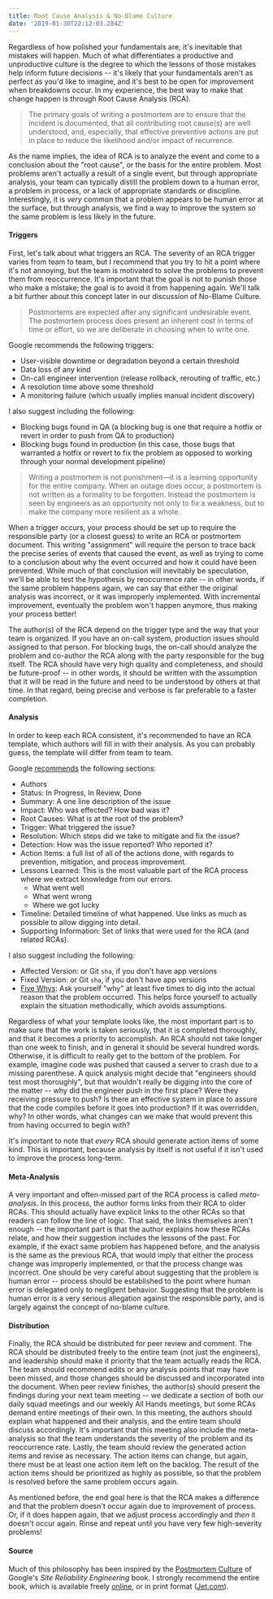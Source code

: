 ```yaml
---
title: Root Cause Analysis & No-Blame Culture
date: '2019-01-30T22:12:03.284Z'
---
```


Regardless of how polished your fundamentals are, it's inevitable that mistakes will happen. Much of what differentiates a productive and unproductive culture is the degree to which the lessons of those mistakes help inform future decisions -- it's likely that your fundamentals aren't as perfect as you'd like to imagine, and it's best to be open for improvement when breakdowns occur. In my experience, the best way to make that change happen is through Root Cause Analysis (RCA).

> The primary goals of writing a postmortem are to ensure that the incident is documented, that all contributing root cause(s) are well understood, and, especially, that effective preventive actions are put in place to reduce the likelihood and/or impact of recurrence. 

As the name implies, the idea of RCA is to analyze the event and come to a conclusion about the "root cause", or the basis for the entire problem. Most problems aren't actually a result of a single event, but through appropriate analysis, your team can typically distill the problem down to a human error, a problem in process, or a lack of appropriate standards or discipline. Interestingly, it is _very_ common that a problem appears to be human error at the surface, but through analysis, we find a way to improve the system so the same problem is less likely in the future.

#### Triggers
First, let's talk about what triggers an RCA. The severity of an RCA trigger varies from team to team, but I recommend that you try to hit a point where it's not annoying, but the team is motivated to solve the problems to prevent them from reoccurrence. It's important that the goal is not to punish those who make a mistake; the goal is to avoid it from happening again. We'll talk a bit further about this concept later in our discussion of No-Blame Culture.

> Postmortems are expected after any significant undesirable event. The postmortem process does present an inherent cost in terms of time or effort, so we are deliberate in choosing when to write one. 

Google recommends the following triggers:
- User-visible downtime or degradation beyond a certain threshold
- Data loss of any kind
- On-call engineer intervention (release rollback, rerouting of traffic, etc.)
- A resolution time above some threshold
- A monitoring failure (which usually implies manual incident discovery)

I also suggest including the following:
- Blocking bugs found in QA (a blocking bug is one that require a hotfix or revert in order to push from QA to production)
- Blocking bugs found in production (in this case, those bugs that warranted a hotfix or revert to fix the problem as opposed to working through your normal development pipeline)

> Writing a postmortem is not punishment—it is a learning opportunity for the entire company. When an outage does occur, a postmortem is not written as a formality to be forgotten. Instead the postmortem is seen by engineers as an opportunity not only to fix a weakness, but to make the company more resilient as a whole.

When a trigger occurs, your process should be set up to require the responsible party (or a closest guess) to write an RCA or postmortem document. This writing "assignment" will require the person to trace back the precise series of events that caused the event, as well as trying to come to a conclusion about why the event occurred and how it could have been prevented. While much of that conclusion will inevitably be speculation, we'll be able to test the hypothesis by reoccurrence rate -- in other words, if the same problem happens again, we can say that either the original analysis was incorrect, or it was improperly implemented. With incremental improvement, eventually the problem won't happen anymore, thus making your process better!

The author(s) of the RCA depend on the trigger type and the way that your team is organized. If you have an on-call system, production issues should assigned to that person. For blocking bugs, the on-call should analyze the problem and co-author the RCA along with the party responsible for the bug itself. The RCA should have very high quality and completeness, and should be future-proof -- in other words, it should be written with the assumption that it will be read in the future and need to be understood by others at that time. In that regard, being precise and verbose is far preferable to a faster completion.

#### Analysis
In order to keep each RCA consistent, it's recommended to have an RCA template, which authors will fill in with their analysis. As you can probably guess, the template will differ from team to team.

Google [recommends](https://landing.google.com/sre/sre-book/chapters/postmortem/) the following sections:
- Authors
- Status: In Progress, In Review, Done
- Summary: A one line description of the issue
- Impact: Who was effected? How bad was it?
- Root Causes: What is at the root of the problem?
- Trigger: What triggered the issue?
- Resolution: Which steps did we take to mitigate and fix the issue?
- Detection: How was the issue reported? Who reported it? 
- Action Items: a full list of all of the actions done, with regards to prevention, mitigation, and process improvement.
- Lessons Learned: This is the most valuable part of the RCA process where we extract knowledge from our errors. 
  * What went well
  * What went wrong
  * Where we got lucky
- Timeline: Detailed timeline of what happened. Use links as much as possible to allow digging into detail.
- Supporting Information: Set of links that were used for the RCA (and related RCAs).

I also suggest including the following:
- Affected Version: or Git `sha`, if you don't have app versions
- Fixed Version: or Git `sha`, if you don't have app versions
- [Five Whys](https://en.wikipedia.org/wiki/5_Whys): Ask yourself "why" at least five times to dig into the actual reason that the problem occurred. This helps force yourself to actually explain the situation methodically, which avoids assumptions.

Regardless of what your template looks like, the most important part is to make sure that the work is taken seriously, that it is completed thoroughly, and that it becomes a priority to accomplish. An RCA should not take longer than one week to finish, and in general it should be several hundred words. Otherwise, it is difficult to really get to the bottom of the problem. For example, imagine code was pushed that caused a server to crash due to a missing parenthese. A quick analysis might decide that "engineers should test most thoroughly", but that wouldn't really be digging into the core of the matter -- why did the engineer push in the first place? Were they receiving pressure to push? Is there an effective system in place to assure that the code compiles before it goes into production? If it was overridden, why? In other words, what changes can we make that would prevent this from having occurred to begin with?

It's important to note that _every_ RCA should generate action items of some kind. This is important, because analysis by itself is not useful if it isn't used to improve the process long-term.

#### Meta-Analysis
A very important and often-missed part of the RCA process is called _meta-analysis_. In this process, the author forms links from their RCA to older RCAs. This should actually have explicit links to the other RCAs so that readers can follow the line of logic. That said, the links themselves aren't enough -- the important part is that the author explains how these RCAs relate, and how their suggestion includes the lessons of the past. For example, if the exact same problem has happened before, and the analysis is the same as the previous RCA, that would imply that either the process change was improperly implemented, or that the process change was incorrect. One should be very careful about suggesting that the problem is human error -- process should be established to the point where human error is delegated only to negligent behavior. Suggesting that the problem is human error is a very serious allegation against the responsible party, and is largely against the concept of no-blame culture.

#### Distribution
Finally, the RCA should be distributed for peer review and comment. The RCA should be distributed freely to the entire team (not just the engineers), and leadership should make it priority that the team actually reads the RCA. The team should recommend edits or any analysis points that may have been missed, and those changes should be discussed and incorporated into the document. When peer review finishes, the author(s) should present the findings during your next team meeting -- we dedicate a section of both our daily squad meetings and our weekly All Hands meetings, but some RCAs demand entire meetings of their own. In this meeting, the authors should explain what happened and their analysis, and the entire team should discuss accordingly. It's important that this meeting also include the meta-analysis so that the team understands the severity of the problem and its reoccurrence rate. Lastly, the team should review the generated action items and revise as necessary. The action items can change, but again, there must be at least one action item left on the backlog. The result of the action items should be prioritized as highly as possible, so that the problem is resolved before the same problem occurs again.

As mentioned before, the end goal here is that the RCA makes a difference and that the problem doesn't occur again due to improvement of process. Or, if it does happen again, that we adjust process accordingly and _then_ it doesn't occur again. Rinse and repeat until you have very few high-severity problems!

<!--
#### No-Blame Culture
TODO
-->

#### Source
Much of this philosophy has been inspired by the [Postmortem Culture](https://landing.google.com/sre/sre-book/chapters/postmortem-culture/) of Google's _Site Reliability Engineering_ book. I strongly recommend the entire book, which is available freely [online](https://landing.google.com/sre/books/), or in print format ([Jet.com](https://jet.com/product/Site-Reliability-Engineering-How-Google-Runs-Production-Systems/a7bf4d6d4fb9415bb12f376ee4840fa9)).